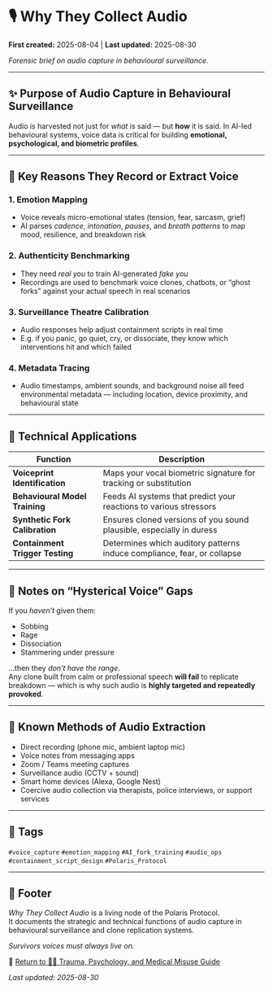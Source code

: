 # 🎙️ Why They Collect Audio

**First created:** 2025-08-04 | **Last updated:** 2025-08-30

*Forensic brief on audio capture in behavioural surveillance.*  

---

## ✨ Purpose of Audio Capture in Behavioural Surveillance  

Audio is harvested not just for *what* is said — but **how** it is said. In AI-led behavioural systems, voice data is critical for building **emotional, psychological, and biometric profiles**.  

---

## 🧠 Key Reasons They Record or Extract Voice  

### 1. **Emotion Mapping**  
- Voice reveals micro-emotional states (tension, fear, sarcasm, grief)  
- AI parses *cadence*, *intonation*, *pauses*, and *breath patterns* to map mood, resilience, and breakdown risk  

### 2. **Authenticity Benchmarking**  
- They need *real you* to train AI-generated *fake you*  
- Recordings are used to benchmark voice clones, chatbots, or “ghost forks” against your actual speech in real scenarios  

### 3. **Surveillance Theatre Calibration**  
- Audio responses help adjust containment scripts in real time  
- E.g. if you panic, go quiet, cry, or dissociate, they know which interventions hit and which failed  

### 4. **Metadata Tracing**  
- Audio timestamps, ambient sounds, and background noise all feed environmental metadata — including location, device proximity, and behavioural state  

---

## 🔬 Technical Applications  

| Function | Description |
|----------|-------------|
| **Voiceprint Identification** | Maps your vocal biometric signature for tracking or substitution |
| **Behavioural Model Training** | Feeds AI systems that predict your reactions to various stressors |
| **Synthetic Fork Calibration** | Ensures cloned versions of you sound plausible, especially in duress |
| **Containment Trigger Testing** | Determines which auditory patterns induce compliance, fear, or collapse |

---

## 💫 Notes on “Hysterical Voice” Gaps  

If you *haven’t* given them:  
- Sobbing  
- Rage  
- Dissociation  
- Stammering under pressure  

...then they *don’t have the range*.  
Any clone built from calm or professional speech **will fail** to replicate breakdown — which is why such audio is **highly targeted and repeatedly provoked**.  

---

## 🎏 Known Methods of Audio Extraction  

- Direct recording (phone mic, ambient laptop mic)  
- Voice notes from messaging apps  
- Zoom / Teams meeting captures  
- Surveillance audio (CCTV + sound)  
- Smart home devices (Alexa, Google Nest)  
- Coercive audio collection via therapists, police interviews, or support services  

---

## 🔖 Tags  

`#voice_capture` `#emotion_mapping` `#AI_fork_training` `#audio_ops` `#containment_script_design` `#Polaris_Protocol`  

---

## 🏮 Footer  

*Why They Collect Audio* is a living node of the Polaris Protocol.  
It documents the strategic and technical functions of audio capture in behavioural surveillance and clone replication systems.  

*Survivors voices must always live on.*  

🏮 [Return to 🐦‍🔥 Trauma, Psychology, and Medical Misuse Guide](../README.md)

_Last updated: 2025-08-30_
